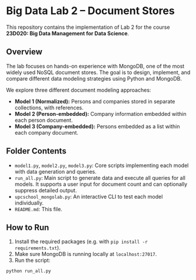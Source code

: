 # Big Data Lab 2 – Document Stores

This repository contains the implementation of Lab 2 for the course **23D020: Big Data Management for Data Science**.

## Overview

The lab focuses on hands-on experience with MongoDB, one of the most widely used NoSQL document stores. The goal is to design, implement, and compare different data modeling strategies using Python and MongoDB.

We explore three different document modeling approaches:

- **Model 1 (Normalized):** Persons and companies stored in separate collections, with references.
- **Model 2 (Person-embedded):** Company information embedded within each person document.
- **Model 3 (Company-embedded):** Persons embedded as a list within each company document.

## Folder Contents

- `model1.py`, `model2.py`, `model3.py`: Core scripts implementing each model with data generation and queries.
- `run_all.py`: Main script to generate data and execute all queries for all models. It supports a user input for document count and can optionally suppress detailed output.
- `upcschool_mongolab.py`: An interactive CLI to test each model individually.
- `README.md`: This file.

## How to Run

1. Install the required packages (e.g. with `pip install -r requirements.txt`).
2. Make sure MongoDB is running locally at `localhost:27017`.
3. Run the script:

```bash
python run_all.py
```
